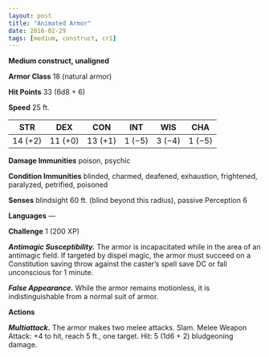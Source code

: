 ```yaml
---
layout: post
title: "Animated Armor"
date: 2016-02-29
tags: [medium, construct, cr1]
---
```


**Medium construct, unaligned**

**Armor Class** 18 (natural armor)

**Hit Points** 33 (6d8 + 6)

**Speed** 25 ft.

|   STR   |   DEX   |   CON   |   INT   |   WIS   |   CHA   |
|:-----:|:-----:|:-----:|:-----:|:-----:|:-----:|
| 14 (+2) | 11 (+0) | 13 (+1) | 1 (−5) | 3 (−4) | 1 (−5) |

**Damage Immunities** poison, psychic 

**Condition Immunities** blinded, charmed, deafened, exhaustion, frightened, paralyzed, petrified, poisoned 

**Senses** blindsight 60 ft. (blind beyond this radius), passive Perception 6 

**Languages** — 

**Challenge** 1 (200 XP)

***Antimagic Susceptibility.*** The armor is incapacitated while in the area of an antimagic field. If targeted by dispel magic, the armor must succeed on a Constitution saving throw against the caster’s spell save DC or fall unconscious for 1 minute.

***False Appearance.*** While the armor remains motionless, it is indistinguishable from a normal suit of armor. 

**Actions** 

***Multiattack.*** The armor makes two melee attacks. Slam. Melee Weapon Attack: +4 to hit, reach 5 ft., one target. Hit: 5 (1d6 + 2) bludgeoning damage.